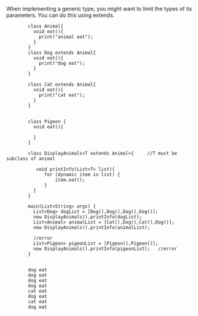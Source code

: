 When implementing a generic type, you might want to limit the types of its parameters. You can do this using extends.


            class Animal{
              void eat(){
                print("animal eat");
              }
            }
            class Dog extends Animal{
              void eat(){
                print("dog eat");
              }
            }

            class Cat extends Animal{
              void eat(){
                print("cat eat");
              }
            }


            class Pigeon {
              void eat(){

              }
            }

            class DisplayAnimals<T extends Animal>{     //T must be subclass of animal

               void printInfo(List<T> list){
                  for (dynamic item in list) {
                      item.eat();
                  }
              }
            }

            main(List<String> args) {
              List<Dog> dogList = [Dog(),Dog(),Dog(),Dog()];
              new DisplayAnimals().printInfo(dogList);
              List<Animal> animalList = [Cat(),Dog(),Cat(),Dog()];
              new DisplayAnimals().printInfo(animalList);
              
              //error
              List<Pigeon> pigeonList = [Pigeon(),Pigeon()];
              new DisplayAnimals().printInfo(pigeonList);   //error
            }
            
            
            dog eat
            dog eat
            dog eat
            dog eat
            cat eat
            dog eat
            cat eat
            dog eat

